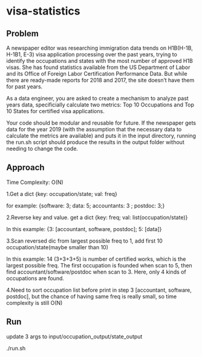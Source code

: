# visa-statistics

## Problem
A newspaper editor was researching immigration data trends on H1B(H-1B, H-1B1, E-3) visa application processing over the past years, trying to identify the occupations and states with the most number of approved H1B visas. She has found statistics available from the US Department of Labor and its Office of Foreign Labor Certification Performance Data. But while there are ready-made reports for 2018 and 2017, the site doesn’t have them for past years.

As a data engineer, you are asked to create a mechanism to analyze past years data, specificially calculate two metrics: Top 10 Occupations and Top 10 States for certified visa applications.

Your code should be modular and reusable for future. If the newspaper gets data for the year 2019 (with the assumption that the necessary data to calculate the metrics are available) and puts it in the input directory, running the run.sh script should produce the results in the output folder without needing to change the code.
## Approach
Time Complexity: O(N)

1.Get a dict {key: occupation/state; val: freq}

for example: {software: 3; data: 5; accountants: 3 ; postdoc: 3;}

2.Reverse key and value. get a dict {key: freq; val: list(occupation/state)}

In this example: {3: [accountant, software, postdoc]; 5: [data]}

3.Scan reversed dic from largest possible freq to 1, add first 10 occupation/state(maybe smaller than 10)

In this example: 14 (3+3+3+5) is number of certified works, which is the largest possible freq. The first occupation is founded when scan to 5, then find accountant/software/postdoc when scan to 3. Here, only 4 kinds of occupations are found.

4.Need to sort occupation list before print in step 3 [accountant, software, postdoc], but the chance of having same freq is really small, so time complexity is still O(N)

## Run
update 3 args to input/occupation_output/state_output

./run.sh
